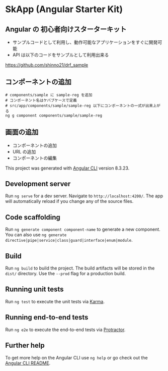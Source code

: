# SkApp (Angular Starter Kit)

## Angular の 初心者向けスターターキット

* サンプルコードとして利用し、動作可能なアプリケーションをすぐに開発可能
* API は以下のコードをサンプルとして利用出来る

https://github.com/shinno21/drf_sample


## コンポーネントの追加

```
# components/sample に sample-reg を追加
# コンポーネント名はケバブケースで定義
# src/app/components/sample/sample-reg 以下にコンポーネントの一式が出来上がる
ng g component components/sample/sample-reg
```

## 画面の追加

* コンポーネントの追加
* URL の追加
* コンポーネントの編集


This project was generated with [Angular CLI](https://github.com/angular/angular-cli) version 8.3.23.

## Development server

Run `ng serve` for a dev server. Navigate to `http://localhost:4200/`. The app will automatically reload if you change any of the source files.

## Code scaffolding

Run `ng generate component component-name` to generate a new component. You can also use `ng generate directive|pipe|service|class|guard|interface|enum|module`.

## Build

Run `ng build` to build the project. The build artifacts will be stored in the `dist/` directory. Use the `--prod` flag for a production build.

## Running unit tests

Run `ng test` to execute the unit tests via [Karma](https://karma-runner.github.io).

## Running end-to-end tests

Run `ng e2e` to execute the end-to-end tests via [Protractor](http://www.protractortest.org/).

## Further help

To get more help on the Angular CLI use `ng help` or go check out the [Angular CLI README](https://github.com/angular/angular-cli/blob/master/README.md).

